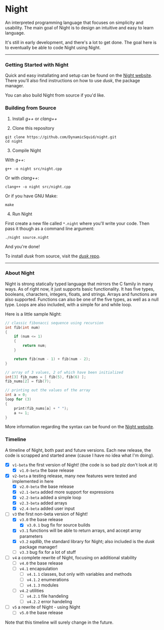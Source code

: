 # Night

An interpreted programming language that focuses on simplicity and usability. The main goal of Night is to design an intuitive and easy to learn language.

It's still in early development, and there's a lot to get done. The goal here is to eventually be able to code Night using Night.

---

### Getting Started with Night

Quick and easy installating and setup can be found on the [Night website](https://night-website.dynamicsquid.repl.co/html/source.html). There you'll also find instructions on how to use *dusk*, the package manager.

You can also build Night from source if you'd like.

### Building from Source

1. Install *g++* or *clang++*

2. Clone this repository

```
git clone https://github.com/DynamicSquid/night.git
cd night
```

3. Compile Night

With *g++*:

```
g++ -o night src/night.cpp
```

Or with *clang++*:

```
clang++ -o night src/night.cpp
```

Or if you have GNU Make:

```
make
```

4. Run Night

First create a new file called `*.night` where you'll write your code. Then pass it though as a command line argument:

```
./night source.night
```

And you're done!

To install *dusk* from source, visit the [*dusk* repo](https://github.com/firefish111/dusk).

---

### About Night

Night is strong statically typed language that mirrors the C family in many ways. As of right now, it just supports basic functionality. It has five types, booleans, characters, integers, floats, and strings. Arrays and functions are also supported. Functions can also be one of the five types, as well as a null type. Loops are also included, with a simple for and while loop.

Here is a little sample Night:

```cpp
// classic fibonacci sequence using recursion
int fib(int num)
{
    if (num <= 1)
    {
        return num;
    }

    return fib(num - 1) + fib(num - 2);
}

// array of 3 values, 2 of which have been initialized
int[3] fib_nums = [ fib(5), fib(6) ];
fib_nums[2] = fib(7);

// printing out the values of the array
int a = 0;
loop for (3)
{
    print(fib_nums[a] + " ");
    a += 1;
}
```

More information regarding the syntax can be found on the [Night website](https://night-website.dynamicsquid.repl.co/html/reference.html).

### Timeline

A timeline of Night, both past and future versions. Each new release, the code is scrapped and started anew (cause I have no idea what I'm doing).

- [x] `v1-beta` the first version of Night! (the code is so bad plz don't look at it)
  - [x] `v1.0-beta` the base release
- [x] `v2-beta` a testing release, many new features were tested and implemented in here
  - [x] `v2.0-beta` the base release
  - [x] `v2.1-beta` added more support for expressions
  - [x] `v2.2-beta` added a simple loop
  - [x] `v2.3-beta` added arrays
  - [x] `v2.4-beta` added user input
- [ ] `v3` the first non-beta version of Night!
  - [x] `v3.0` the base release
    - [x] `v3.0.1` bug fix for source builds
  - [x] `v3.1` functions will be able to return arrays, and accept array parameters
  - [x] `v3.2` *sqdlib*, the standard library for Night; also included is the *dusk* package manager!
  - [ ] `v3.3` bug fix for a lot of stuff
- [ ] `v4` a complete rewrite of Night, focusing on additional stability
  - [ ] `v4.0` the base release
  - [ ] `v4.1` encapsulation
    - [ ] `v4.1.1` classes, but only with variables and methods
    - [ ] `v4.1.2` enumerations
    - [ ] `v4.1.3` modules
  - [ ] `v4.2` utilities
    - [ ] `v4.2.1` file handeling
    - [ ] `v4.2.2` error handeling
- [ ] `v5` a rewrite of Night - using Night
  - [ ] `v5.0` the base release

Note that this timeline will surely change in the future.
